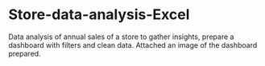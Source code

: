 # Store-data-analysis-Excel
Data analysis of annual sales of a store to gather insights, prepare a dashboard with filters and clean data.
Attached an image of the dashboard prepared.
